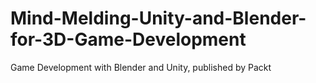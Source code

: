 # Mind-Melding-Unity-and-Blender-for-3D-Game-Development
Game Development with Blender and Unity, published by Packt
